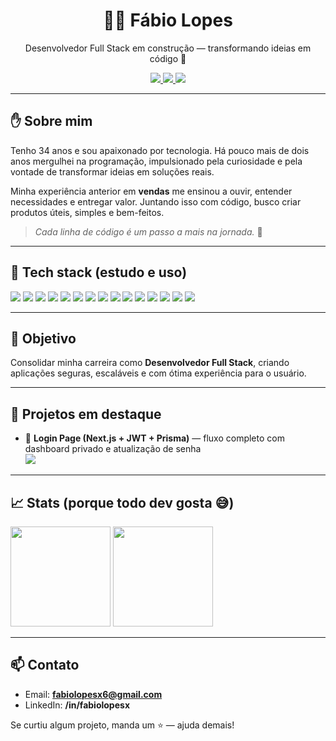 
<h1 align="center">👨‍💻 Fábio Lopes</h1>
<p align="center">Desenvolvedor Full Stack em construção — transformando ideias em código 🚀</p>

<p align="center">
  <!-- Contatos -->
  <a href="mailto:fabiolopesx6@gmail.com">
    <img src="https://img.shields.io/badge/Email-fabiolopesx6%40gmail.com-EA4335?style=for-the-badge&logo=gmail&logoColor=white" />
  </a>
  <a href="https://www.linkedin.com/in/fabiolopesx/](https://www.linkedin.com/in/fabio-lopes-208649164/" target="_blank">
    <img src="https://img.shields.io/badge/LinkedIn-Fábio%20Lopes-0A66C2?style=for-the-badge&logo=linkedin&logoColor=white" />
  </a>
  <a href="https://github.com/FabioLopesx" target="_blank">
    <img src="https://img.shields.io/badge/GitHub-FabioLopesx-181717?style=for-the-badge&logo=github&logoColor=white" />
  </a>
</p>

---

## ✋ Sobre mim
Tenho 34 anos e sou apaixonado por tecnologia. Há pouco mais de dois anos mergulhei na programação, impulsionado pela curiosidade e pela vontade de transformar ideias em soluções reais.

Minha experiência anterior em **vendas** me ensinou a ouvir, entender necessidades e entregar valor. Juntando isso com código, busco criar produtos úteis, simples e bem-feitos.

> *Cada linha de código é um passo a mais na jornada.* 💪

---

## 🔧 Tech stack (estudo e uso)
<p>
  <!-- Linguagens / Front -->
  <img src="https://img.shields.io/badge/HTML5-E34F26?logo=html5&logoColor=white&style=for-the-badge" />
  <img src="https://img.shields.io/badge/CSS3-1572B6?logo=css3&logoColor=white&style=for-the-badge" />
  <img src="https://img.shields.io/badge/JavaScript-F7DF1E?logo=javascript&logoColor=222&style=for-the-badge" />
  <img src="https://img.shields.io/badge/TypeScript-3178C6?logo=typescript&logoColor=white&style=for-the-badge" />
  <img src="https://img.shields.io/badge/React-61DAFB?logo=react&logoColor=222&style=for-the-badge" />
  <img src="https://img.shields.io/badge/Next.js-000000?logo=nextdotjs&logoColor=white&style=for-the-badge" />
  <img src="https://img.shields.io/badge/TailwindCSS-06B6D4?logo=tailwindcss&logoColor=white&style=for-the-badge" />
  
  <!-- Back / DB / Auth -->
  <img src="https://img.shields.io/badge/Node.js-339933?logo=nodedotjs&logoColor=white&style=for-the-badge" />
  <img src="https://img.shields.io/badge/Prisma-2D3748?logo=prisma&logoColor=white&style=for-the-badge" />
  <img src="https://img.shields.io/badge/JWT-000000?logo=jsonwebtokens&logoColor=white&style=for-the-badge" />
  <img src="https://img.shields.io/badge/MongoDB-47A248?logo=mongodb&logoColor=white&style=for-the-badge" />
  <img src="https://img.shields.io/badge/MySQL-4479A1?logo=mysql&logoColor=white&style=for-the-badge" />
  
  <!-- Ferramentas -->
  <img src="https://img.shields.io/badge/Git-F05032?logo=git&logoColor=white&style=for-the-badge" />
  <img src="https://img.shields.io/badge/Vercel-000000?logo=vercel&logoColor=white&style=for-the-badge" />  
  <img src="https://img.shields.io/badge/VS%20Code-007ACC?logo=visualstudiocode&logoColor=white&style=for-the-badge" />
</p>

---

## 🧭 Objetivo
Consolidar minha carreira como **Desenvolvedor Full Stack**, criando aplicações seguras, escaláveis e com ótima experiência para o usuário.

---

## 🎯 Projetos em destaque
- 🔐 **Login Page (Next.js + JWT + Prisma)** — fluxo completo com dashboard privado e atualização de senha  
  <a href="https://github.com/FabioLopesx/login-page">
    <img src="https://img.shields.io/badge/Repo-Login%20Page-000?style=flat&logo=github" />
  </a>

<!-- você pode adicionar mais projetos aqui -->

---

## 📈 Stats (porque todo dev gosta 😅)
<p>
  <img height="160" src="https://github-readme-stats.vercel.app/api?username=FabioLopesx&show_icons=true&theme=tokyonight&hide_title=true" />
  <img height="160" src="https://github-readme-stats.vercel.app/api/top-langs/?username=FabioLopesx&layout=compact&theme=tokyonight" />
</p>

---

## 📫 Contato
- Email: **fabiolopesx6@gmail.com**  
- LinkedIn: **/in/fabiolopesx**  

Se curtiu algum projeto, manda um ⭐ — ajuda demais!
